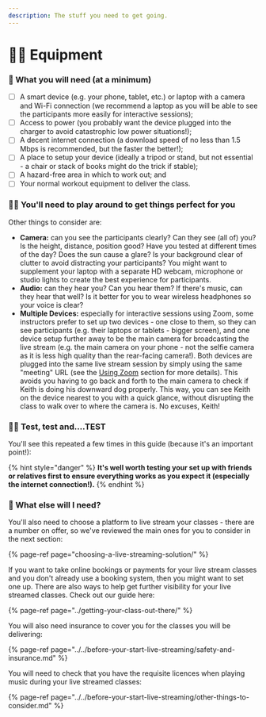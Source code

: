 ```yaml
---
description: The stuff you need to get going.
---
```


# 🤳🏻 Equipment

### 📝 What you will need \(at a minimum\)

* [ ] A smart device \(e.g. your phone, tablet, etc.\) or laptop with a camera and Wi-Fi connection \(we recommend a laptop as you will be able to see the participants more easily for interactive sessions\); 
* [ ] Access to power \(you probably want the device plugged into the charger to avoid catastrophic low power situations!\); 
* [ ] A decent internet connection \(a download speed of no less than 1.5 Mbps is recommended, but the faster the better!\); 
* [ ] A place to setup your device \(ideally a tripod or stand, but not essential - a chair or stack of books might do the trick if stable\); 
* [ ] A hazard-free area in which to work out; and 
* [ ] Your normal workout equipment to deliver the class.

### 🤹‍♀️ You'll need to play around to get things perfect for you

Other things to consider are:

* **Camera:** can you see the participants clearly? Can they see \(all of\) you? Is the height, distance, position good? Have you tested at different times of the day? Does the sun cause a glare? Is your background clear of clutter to avoid distracting your participants? You might want to supplement your laptop with a separate HD webcam, microphone or studio lights to create the best experience for participants. 
* **Audio:** can they hear you? Can you hear them? If there's music, can they hear that well? Is it better for you to wear wireless headphones so your voice is clear? 
* **Multiple Devices:** especially for interactive sessions using Zoom, some instructors prefer to set up two devices - one close to them, so they can see participants \(e.g. their laptops or tablets - bigger screen\), and one device setup further away to be the main camera for broadcasting the live stream \(e.g. the main camera on your phone - not the selfie camera as it is less high quality than the rear-facing camera!\). Both devices are plugged into the same live stream session by simply using the same "meeting" URL \(see the [Using Zoom](choosing-a-live-streaming-solution/using-zoom.md) section for more details\). This avoids you having to go back and forth to the main camera to check if Keith is doing his downward dog properly. This way, you can see Keith on the device nearest to you with a quick glance, without disrupting the class to walk over to where the camera is. No excuses, Keith!

### 👩‍🔬 Test, test and....TEST

You'll see this repeated a few times in this guide \(because it's an important point!\): 

{% hint style="danger" %}
**It's well worth testing your set up with friends or relatives first to ensure everything works as you expect it \(especially the internet connection!\).**
{% endhint %}

### 📲 What else will I need?

You'll also need to choose a platform to live stream your classes - there are a number on offer, so we've reviewed the main ones for you to consider in the next section:

{% page-ref page="choosing-a-live-streaming-solution/" %}

If you want to take online bookings or payments for your live stream classes and you don't already use a booking system, then you might want to set one up. There are also ways to help get further visibility for your live streamed classes. Check out our guide here:

{% page-ref page="../getting-your-class-out-there/" %}

You will also need insurance to cover you for the classes you will be delivering:

{% page-ref page="../../before-your-start-live-streaming/safety-and-insurance.md" %}

You will need to check that you have the requisite licences when playing music during your live streamed classes:

{% page-ref page="../../before-your-start-live-streaming/other-things-to-consider.md" %}

